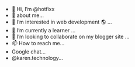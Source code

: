 - 👋 Hi, I’m @hotfixx
- 🤔 about me...
- 👀 I’m interested in web development 🌎 ...
- 🌱 I’m currently a learner  ...
- 💞️ I’m looking to collaborate on my blogger site ...
- 📫 How to reach me...
- Google chat...
- @karen.technology...

<!---
hotfixx is a ✨ special ✨ repository because its `README.md` (this file) appears on your GitHub profile.
You can click the Preview link to take a look at your changes.
--->
